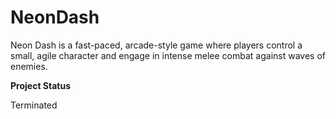 # NeonDash
Neon Dash is a fast-paced, arcade-style game where players control a small, agile character and engage in intense melee combat against waves of enemies.

**Project Status**

Terminated
